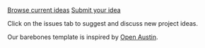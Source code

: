 <a href="https://github.com/sketch-city/project-ideas/issues">Browse current ideas</a>
<a href="https://github.com/sketch-city/project-ideas/issues/new">Submit your idea</a>

Click on the issues tab to suggest and discuss new project ideas.

Our barebones template is inspired by <a href="https://github.com/open-austin/project-ideas">Open Austin</a>.
